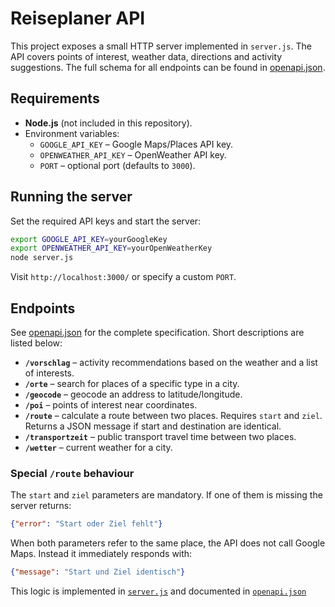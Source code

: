 # Reiseplaner API

This project exposes a small HTTP server implemented in `server.js`. The API covers points of interest, weather data, directions and activity suggestions. The full schema for all endpoints can be found in [openapi.json](openapi.json).

## Requirements

- **Node.js** (not included in this repository).
- Environment variables:
  - `GOOGLE_API_KEY` – Google Maps/Places API key.
  - `OPENWEATHER_API_KEY` – OpenWeather API key.
  - `PORT` – optional port (defaults to `3000`).

## Running the server

Set the required API keys and start the server:

```bash
export GOOGLE_API_KEY=yourGoogleKey
export OPENWEATHER_API_KEY=yourOpenWeatherKey
node server.js
```

Visit `http://localhost:3000/` or specify a custom `PORT`.

## Endpoints

See [openapi.json](openapi.json) for the complete specification. Short descriptions are listed below:

- **`/vorschlag`** – activity recommendations based on the weather and a list of interests.
- **`/orte`** – search for places of a specific type in a city.
- **`/geocode`** – geocode an address to latitude/longitude.
- **`/poi`** – points of interest near coordinates.
- **`/route`** – calculate a route between two places. Requires `start` and `ziel`. Returns a JSON message if start and destination are identical.
- **`/transportzeit`** – public transport travel time between two places.
- **`/wetter`** – current weather for a city.

### Special `/route` behaviour

The `start` and `ziel` parameters are mandatory. If one of them is missing the server returns:

```json
{"error": "Start oder Ziel fehlt"}
```

When both parameters refer to the same place, the API does not call Google Maps. Instead it immediately responds with:

```json
{"message": "Start und Ziel identisch"}
```

This logic is implemented in [`server.js`](server.js) and documented in [`openapi.json`](openapi.json)
